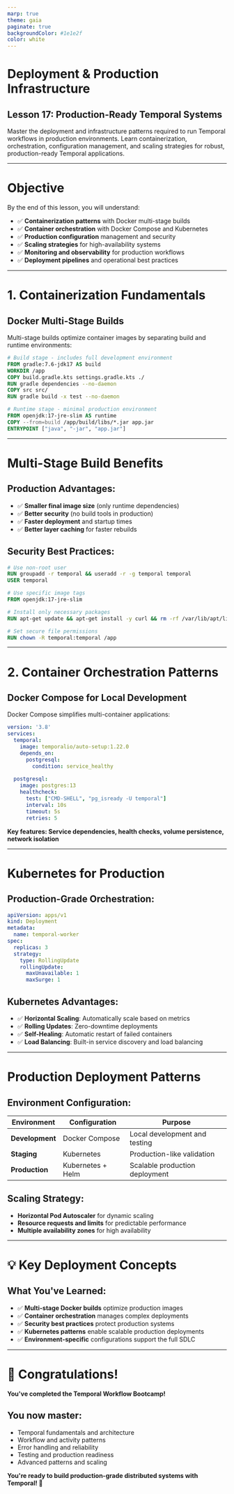 ```yaml
---
marp: true
theme: gaia
paginate: true
backgroundColor: #1e1e2f
color: white
---
```


# Deployment & Production Infrastructure

## Lesson 17: Production-Ready Temporal Systems

Master the deployment and infrastructure patterns required to run Temporal workflows in production environments. Learn containerization, orchestration, configuration management, and scaling strategies for robust, production-ready Temporal applications.

---

# Objective

By the end of this lesson, you will understand:

- ✅ **Containerization patterns** with Docker multi-stage builds
- ✅ **Container orchestration** with Docker Compose and Kubernetes
- ✅ **Production configuration** management and security
- ✅ **Scaling strategies** for high-availability systems
- ✅ **Monitoring and observability** for production workflows
- ✅ **Deployment pipelines** and operational best practices

---

# 1. **Containerization Fundamentals**

## **Docker Multi-Stage Builds**

Multi-stage builds optimize container images by separating build and runtime environments:

```dockerfile
# Build stage - includes full development environment
FROM gradle:7.6-jdk17 AS build
WORKDIR /app
COPY build.gradle.kts settings.gradle.kts ./
RUN gradle dependencies --no-daemon
COPY src src/
RUN gradle build -x test --no-daemon

# Runtime stage - minimal production environment
FROM openjdk:17-jre-slim AS runtime
COPY --from=build /app/build/libs/*.jar app.jar
ENTRYPOINT ["java", "-jar", "app.jar"]
```

---

# Multi-Stage Build Benefits

## **Production Advantages:**

- ✅ **Smaller final image size** (only runtime dependencies)
- ✅ **Better security** (no build tools in production)
- ✅ **Faster deployment** and startup times
- ✅ **Better layer caching** for faster rebuilds

## **Security Best Practices:**

```dockerfile
# Use non-root user
RUN groupadd -r temporal && useradd -r -g temporal temporal
USER temporal

# Use specific image tags
FROM openjdk:17-jre-slim

# Install only necessary packages
RUN apt-get update && apt-get install -y curl && rm -rf /var/lib/apt/lists/*

# Set secure file permissions
RUN chown -R temporal:temporal /app
```

---

# 2. **Container Orchestration Patterns**

## **Docker Compose for Local Development**

Docker Compose simplifies multi-container applications:

```yaml
version: '3.8'
services:
  temporal:
    image: temporalio/auto-setup:1.22.0
    depends_on:
      postgresql:
        condition: service_healthy
    
  postgresql:
    image: postgres:13
    healthcheck:
      test: ["CMD-SHELL", "pg_isready -U temporal"]
      interval: 10s
      timeout: 5s
      retries: 5
```

**Key features: Service dependencies, health checks, volume persistence, network isolation**

---

# Kubernetes for Production

## **Production-Grade Orchestration:**

```yaml
apiVersion: apps/v1
kind: Deployment
metadata:
  name: temporal-worker
spec:
  replicas: 3
  strategy:
    type: RollingUpdate
    rollingUpdate:
      maxUnavailable: 1
      maxSurge: 1
```

## **Kubernetes Advantages:**
- ✅ **Horizontal Scaling**: Automatically scale based on metrics
- ✅ **Rolling Updates**: Zero-downtime deployments
- ✅ **Self-Healing**: Automatic restart of failed containers
- ✅ **Load Balancing**: Built-in service discovery and load balancing

---

# Production Deployment Patterns

## **Environment Configuration:**

| Environment | Configuration | Purpose |
|-------------|---------------|---------|
| **Development** | Docker Compose | Local development and testing |
| **Staging** | Kubernetes | Production-like validation |
| **Production** | Kubernetes + Helm | Scalable production deployment |

## **Scaling Strategy:**
- **Horizontal Pod Autoscaler** for dynamic scaling
- **Resource requests and limits** for predictable performance
- **Multiple availability zones** for high availability

---

# 💡 Key Deployment Concepts

## **What You've Learned:**

- ✅ **Multi-stage Docker builds** optimize production images
- ✅ **Container orchestration** manages complex deployments
- ✅ **Security best practices** protect production systems
- ✅ **Kubernetes patterns** enable scalable production deployments
- ✅ **Environment-specific** configurations support the full SDLC

---

# 🎉 Congratulations!

**You've completed the Temporal Workflow Bootcamp!**

## **You now master:**
- Temporal fundamentals and architecture
- Workflow and activity patterns
- Error handling and reliability
- Testing and production readiness
- Advanced patterns and scaling

**You're ready to build production-grade distributed systems with Temporal! 🚀** 